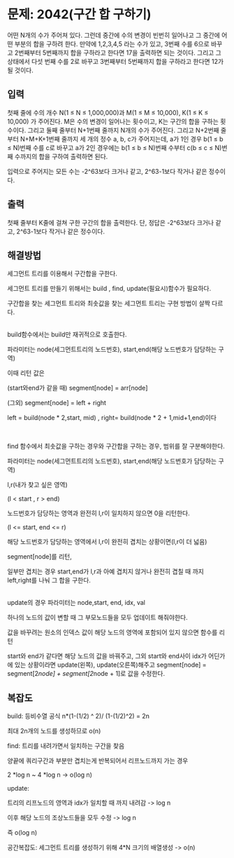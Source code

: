 # 문제: 2042(구간 합 구하기)

어떤 N개의 수가 주어져 있다. 그런데 중간에 수의 변경이 빈번히 일어나고 그 중간에 어떤 부분의 합을 구하려 한다. 만약에 1,2,3,4,5 라는 수가 있고, 3번째 수를 6으로 바꾸고 2번째부터 5번째까지 합을 구하라고 한다면 17을 출력하면 되는 것이다. 그리고 그 상태에서 다섯 번째 수를 2로 바꾸고 3번째부터 5번째까지 합을 구하라고 한다면 12가 될 것이다.

## 입력

첫째 줄에 수의 개수 N(1 ≤ N ≤ 1,000,000)과 M(1 ≤ M ≤ 10,000), K(1 ≤ K ≤ 10,000) 가 주어진다. M은 수의 변경이 일어나는 횟수이고, K는 구간의 합을 구하는 횟수이다. 그리고 둘째 줄부터 N+1번째 줄까지 N개의 수가 주어진다. 그리고 N+2번째 줄부터 N+M+K+1번째 줄까지 세 개의 정수 a, b, c가 주어지는데, a가 1인 경우 b(1 ≤ b ≤ N)번째 수를 c로 바꾸고 a가 2인 경우에는 b(1 ≤ b ≤ N)번째 수부터 c(b ≤ c ≤ N)번째 수까지의 합을 구하여 출력하면 된다.

입력으로 주어지는 모든 수는 -2^63보다 크거나 같고, 2^63-1보다 작거나 같은 정수이다.

## 출력

첫째 줄부터 K줄에 걸쳐 구한 구간의 합을 출력한다. 단, 정답은 -2^63보다 크거나 같고, 2^63-1보다 작거나 같은 정수이다.

## 해결방법

세그먼트 트리를 이용해서 구간합을 구한다.

세그먼트 트리를 만들기 위해서는 build , find, update(필요시)함수가 필요하다.

구간합을 찾는 세그먼트 트리와 최솟값을 찾는 세그먼트 트리는 구현 방법이 살짝 다르다.

<br/>
build함수에서는 build만 재귀적으로 호출한다. 

파라미터는 node(세그먼트트리의 노드번호), start,end(해당 노드번호가 담당하는 구역)

이때 리턴 값은 

(start와end가 같을 때) segment[node] = arr[node]

(그외) segment[node] = left + right 

left = build(node * 2,start, mid) , right= build(node * 2 + 1,mid+1,end)이다

<br/>

find 함수에서 최솟값을 구하는 경우와 구간합을 구하는 경우, 범위를 잘 구분해야한다.

파라미터는 node(세그먼트트리의 노드번호), start,end(해당 노드번호가 담당하는 구역)

l,r(내가 찾고 싶은 영역)

(l < start , r > end) 

노드번호가 담당하는 영역과 완전히 l,r이 일치하지 않으면 0을 리턴한다.

(l <= start, end <= r)

해당 노드번호가 담당하는 영역에서 l,r이 완전히 겹치는 상황이면(l,r이 더 넓음)

segment[node]를 리턴,

일부만 겹치는 경우 start,end가 l,r과 아예 겹치지 않거나 완전히 겹칠 때 까지 left,right를 나눠 그 합을 구한다.

<br/>
update의 경우 파라미터는 node,start, end, idx, val

하나의 노드의 값이 변할 때 그 부모노드들을 모두 업데이트 해줘야한다.

값을 바꾸려는 원소의 인덱스 값이 해당 노드의 영역에 포함되어 있지 않으면 함수를 리턴

start와 end가 같다면 해당 노드의 값을 바꿔주고, 그외 start와 end사이 idx가 어딘가에 있는 상황이라면 update(왼쪽), update(오른쪽)해주고 segment[node] = segment[2*node] + segment[2*node + 1]로 값을 수정한다.

## 복잡도

build: 등비수열 공식 n*(1-(1/2) ^ 2)/ (1-(1/2)^2) = 2n

최대 2n개의 노드를 생성하므로 o(n)

find: 트리를 내려가면서 일치하는 구간을 찾음

양끝에 쿼리구간과 부분만 겹치는게 반복되어서 리프노드까지 가는 경우 

2 *log n ~ 4 *log n -> o(log n)

update:

트리의 리프노드의 영역과 idx가 일치할 때 까지 내려감 -> log n

이후 해당 노드의 조상노드들을 모두 수정 -> log n

즉 o(log n)

공간복잡도: 세그먼트 트리를 생성하기 위해 4*N 크기의 배열생성 -> o(n) 

